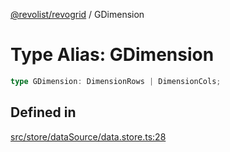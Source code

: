 [@revolist/revogrid](README.md) / GDimension

# Type Alias: GDimension

```ts
type GDimension: DimensionRows | DimensionCols;
```

## Defined in

[src/store/dataSource/data.store.ts:28](https://github.com/revolist/revogrid/blob/339b58d64f0e4822db63d040318421d77ef85671/src/store/dataSource/data.store.ts#L28)
